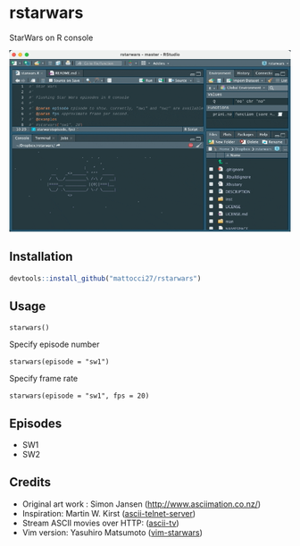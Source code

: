 
# rstarwars

StarWars on R console

![rstarwars](https://raw.githubusercontent.com/mattocci27/rstarwars/master/screenshot.gif)

## Installation

``` r
devtools::install_github("mattocci27/rstarwars")
```

## Usage

    starwars()

Specify episode number

    starwars(episode = "sw1")

Specify frame rate

    starwars(episode = "sw1", fps = 20)

## Episodes

-   SW1
-   SW2

## Credits

-   Original art work : Simon Jansen (<http://www.asciimation.co.nz/>)
-   Inspiration: Martin W. Kirst
    ([ascii-telnet-server](https://github.com/nitram509/ascii-telnet-server))
-   Stream ASCII movies over HTTP:
    ([ascii-tv](https://github.com/martinraison/ascii-tv))
-   Vim version: Yasuhiro Matsumoto
    ([vim-starwars](https://github.com/mattn/vim-starwars))
